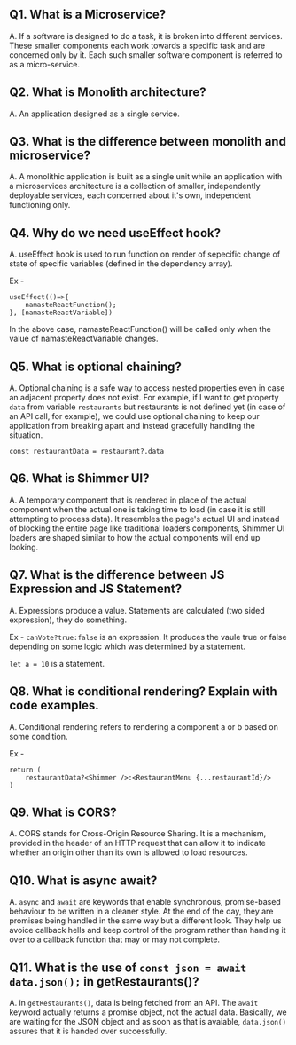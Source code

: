 ## Q1. What is a Microservice?
A. If a software is designed to do a task, it is broken into different services. These smaller components each work towards a specific task and are concerned only by it. Each such smaller software component is referred to as a micro-service.

## Q2. What is Monolith architecture?
A. An application designed as a single service.

## Q3. What is the difference between monolith and microservice?
A. A monolithic application is built as a single unit while an application with a microservices architecture is a collection of smaller, independently deployable services, each concerned about it's own, independent functioning only.

## Q4. Why do we need useEffect hook?
A. useEffect hook is used to run function on render of sepecific change of state of specific variables (defined in the dependency array).

Ex - 

```
useEffect(()=>{
    namasteReactFunction();
}, [namasteReactVariable])
```

In the above case, namasteReactFunction() will be called only when the value of namasteReactVariable changes.

## Q5. What is optional chaining?
A. Optional chaining is a safe way to access nested properties even in case an adjacent property does not exist. For example, if I want to get property `data` from variable `restaurants` but restaurants is not defined yet (in case of an API call, for example), we could use optional chaining to keep our application from breaking apart and instead gracefully handling the situation.

```const restaurantData = restaurant?.data```

## Q6. What is Shimmer UI?
A. A temporary component that is rendered in place of the actual component when the actual one is taking time to load (in case it is still attempting to process data). It resembles the page's actual UI and instead of blocking the entire page like traditional loaders components, Shimmer UI loaders are shaped similar to how the actual components will end up looking.

## Q7. What is the difference between JS Expression and JS Statement?
A. Expressions produce a value. Statements are calculated (two sided expression), they do something.

Ex - `canVote?true:false` is an expression. It produces the vaule true or false depending on some logic which was determined by a statement.

`let a = 10` is a statement.

## Q8. What is conditional rendering? Explain with code examples.
A. Conditional rendering refers to rendering a component a or b based on some condition.

Ex -
```
return (
    restaurantData?<Shimmer />:<RestaurantMenu {...restaurantId}/>
)
```

## Q9. What is CORS?
A. CORS stands for Cross-Origin Resource Sharing. It is a mechanism, provided in the header of an HTTP request that can allow it to indicate whether an origin other than its own is allowed to load resources.

## Q10. What is async await?
A. `async` and `await` are keywords that enable synchronous, promise-based behaviour to be written in a cleaner style. At the end of the day, they are promises being handled in the same way but a different look. They help us avoice callback hells and keep control of the program rather than handing it over to a callback function that may or may not complete.

## Q11. What is the use of `const json = await data.json();` in getRestaurants()?
A. in `getRestaurants()`, data is being fetched from an API. The `await` keyword actually returns a promise object, not the actual data. Basically, we are waiting for the JSON object and as soon as that is avaiable, `data.json()` assures that it is handed over successfully.